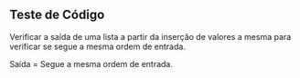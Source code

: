 ## Teste de Código

Verificar a saída de uma lista a partir da inserção de valores a mesma para verificar se segue a mesma ordem de entrada.

Saída = Segue a mesma ordem de entrada.

